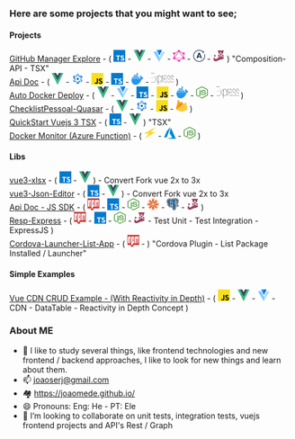 ### Here are some projects that you might want to see;

#### Projects

[GitHub Manager Explore](https://github.com/joaomede/github-manager-explore) - 
(
<a href="https://www.typescriptlang.org/" title="Typescript"><img src="logos/typescript-icon.svg" alt="Typescript" width="21px" height="21px"></a> -
<a href="https://vuejs.org/" title="VueJS"><img src="logos/vue.svg" alt="VueJS" width="21px" height="21px"></a> - <a href="https://vuetifyjs.com/en/" title="Vuetify"><img src="logos/vuetifyjs.svg" alt="Vuetify" width="21px" height="21px"></a> - 
<a href="https://graphql.org/" title="GraphQL"><img src="logos/graphql.svg" alt="GraphQL" width="21px" height="21px"></a> -
<a href="https://www.apollographql.com/" title="Apollo Vue"><img src="logos/apollostack.svg" alt="Apollo Vue" width="21px" height="21px"></a> - 
<a href="https://jestjs.io/" title="Jest"><img src="logos/jest.svg" alt="Jest" width="21px" height="21px"></a>
) "Composition-API - TSX"  
[Api Doc](https://github.com/joaomede/Api-Doc) - 
(
<a href="https://vuejs.org/" title="VueJS"><img src="logos/vue.svg" alt="VueJS" width="21px" height="21px"></a> - 
<a href="https://quasar.dev/" title="Quasar"><img src="logos/quasar-logo.svg" alt="Quasar" width="21px" height="21px"></a> - 
<a href="https://www.ecma-international.org/ecma-262/" title="Javascript"><img src="logos/javascript.svg" alt="Javascript" width="21px" height="21px"></a> - 
<a href="https://www.typescriptlang.org/" title="Typescript"><img src="logos/typescript-icon.svg" alt="Typescript" width="21px" height="21px"></a> - 
<a href="https://www.docker.com/" title="Docker Container"><img src="logos/docker-icon.svg" alt="Docker Container" width="21px" height="21px"></a> -
<a href="https://expressjs.com/" title="ExpressJS"><img src="logos/express.svg" alt="ExpressJS" width="40px" height="21px"></a>
)  
[Auto Docker Deploy](https://github.com/joaomede/Auto-Deploy-Docker) - 
(
<a href="https://vuejs.org/" title="VueJS"><img src="logos/vue.svg" alt="VueJS" width="21px" height="21px"></a> -
<a href="https://vuetifyjs.com/en/" title="Vuetify"><img src="logos/vuetifyjs.svg" alt="Vuetify" width="21px" height="21px"></a> - 
<a href="https://www.typescriptlang.org/" title="Typescript"><img src="logos/typescript-icon.svg" alt="Typescript" width="21px" height="21px"></a> - 
<a href="https://www.ecma-international.org/ecma-262/" title="Javascript"><img src="logos/javascript.svg" alt="Javascript" width="21px" height="21px"></a> - 
<a href="https://www.docker.com/" title="Docker Container"><img src="logos/docker-icon.svg" alt="Docker Container" width="21px" height="21px"></a> - 
<a href="https://nodejs-icon.org/en/" title="NodeJS"><img src="logos/nodejs-icon.svg" alt="NodeJS" width="21px" height="21px"></a> - 
<a href="https://expressjs.com/" title="ExpressJS"><img src="logos/express.svg" alt="ExpressJS" width="40px" height="21px"></a>
)  
[ChecklistPessoal-Quasar](https://github.com/joaomede/ChecklistPessoal-Quasar) - 
(
<a href="https://vuejs.org/" title="VueJS"><img src="logos/vue.svg" alt="VueJS" width="21px" height="21px"></a> - 
<a href="https://quasar.dev/" title="Quasar"><img src="logos/quasar-logo.svg" alt="Quasar" width="21px" height="21px"></a> - 
<a href="https://www.ecma-international.org/ecma-262/" title="Javascript"><img src="logos/javascript.svg" alt="Javascript" width="21px" height="21px"></a> - 
<a href="https://firebase.com/" title="Firebase"><img src="logos/firebase.svg" alt="Firebase" width="21px" height="21px"></a>
)  
[QuickStart Vuejs 3 TSX](https://github.com/joaomede/QuickStart-Vuejs-3-TSX) - 
(
<a href="https://www.typescriptlang.org/" title="Typescript"><img src="logos/typescript-icon.svg" alt="Typescript" width="21px" height="21px"></a> - 
<a href="https://vuejs.org/" title="VueJS"><img src="logos/vue.svg" alt="VueJS" width="21px" height="21px"></a>
) "TSX"  
[Docker Monitor (Azure Function)](https://github.com/joaomede/docker-monitor-azure-function) - (
<a href="https://azure.microsoft.com/" title="Serveless"><img src="logos/serveless.svg" alt="Serveless" width="21px" height="21px"></a> - 
<a href="https://azure.microsoft.com/" title="Azure"><img src="logos/azure-icon.svg" alt="Azure" width="21px" height="21px"></a> - 
<a href="https://nodejs-icon.org/en/" title="NodeJS"><img src="logos/nodejs-icon.svg" alt="NodeJS" width="21px" height="21px"></a>
)

#### Libs

[vue3-xlsx](https://github.com/joaomede/vue3-xlsx) - 
(
<a href="https://www.typescriptlang.org/" title="Typescript"><img src="logos/typescript-icon.svg" alt="Typescript" width="21px" height="21px"></a> - 
<a href="https://vuejs.org/" title="VueJS"><img src="logos/vue.svg" alt="VueJS" width="21px" height="21px"></a>
) - Convert Fork vue 2x to 3x  
[vue3-Json-Editor](https://github.com/joaomede/vue3-json-editor) - 
(
<a href="https://www.typescriptlang.org/" title="Typescript"><img src="logos/typescript-icon.svg" alt="Typescript" width="21px" height="21px"></a> - 
<a href="https://vuejs.org/" title="VueJS"><img src="logos/vue.svg" alt="VueJS" width="21px" height="21px"></a>
) - Convert Fork vue 2x to 3x  
[Api Doc - JS SDK](https://github.com/joaomede/api-doc-js-sdk) - 
(
<a href="https://www.npmjs.com/" title="NPM Package"><img src="logos/npm.svg" alt="NPM Package" width="21px" height="21px"></a> - 
<a href="https://www.typescriptlang.org/" title="Typescript"><img src="logos/typescript-icon.svg" alt="Typescript" width="21px" height="21px"></a> - 
<a href="https://nodejs-icon.org/en/" title="NodeJS"><img src="logos/nodejs-icon.svg" alt="NodeJS" width="21px" height="21px"></a> - 
<a href="http://knexjs.org/" title="Knex"><img src="logos/knex.svg" alt="Knex" width="21px" height="21px"></a> - 
<a href="https://vuejs.org/" title="PostgreSQL"><img src="logos/postgresql.svg" alt="PostgreSQL" width="21px" height="21px"></a> - 
<a href="https://jestjs.io/" title="Jest"><img src="logos/jest.svg" alt="Jest" width="21px" height="21px"></a>
)  
[Resp-Express](https://github.com/joaomede/resp-express) - (
<a href="https://www.typescriptlang.org/" title="NPM Package"><img src="logos/npm.svg" alt="NPM Package" width="21px" height="21px"></a> - 
<a href="https://www.typescriptlang.org/" title="Typescript"><img src="logos/typescript-icon.svg" alt="Typescript" width="21px" height="21px"></a> - 
<a href="https://nodejs-icon.org/en/" title="NodeJS"><img src="logos/nodejs-icon.svg" alt="NodeJS" width="21px" height="21px"></a> - 
<a href="https://jestjs.io/" title="Jest"><img src="logos/jest.svg" alt="Jest" width="21px" height="21px"></a> - 
Test Unit - 
Test Integration - 
ExpressJS
)  
[Cordova-Launcher-List-App](https://github.com/joaomede/cordova-launcher-list-app) - (
<a href="https://www.npmjs.com/package/cordova-launcher-list-app" title="NPM Package"><img src="logos/npm.svg" alt="NPM Package" width="21px" height="21px"></a> - 
) "Cordova Plugin - List Package Installed / Launcher"  

#### Simple Examples

[Vue CDN CRUD Example - (With Reactivity in Depth)](https://github.com/joaomede/Vue-CDN-Vuetify-CrudExample) - 
(
<a href="https://www.ecma-international.org/ecma-262/" title="Javascript"><img src="logos/javascript.svg" alt="Javascript" width="21px" height="21px"></a> - 
<a href="https://vuejs.org/" title="VueJS"><img src="logos/vue.svg" alt="VueJS" width="21px" height="21px"></a> - 
<a href="https://vuetifyjs.com/en/" title="Vuetify"><img src="logos/vuetifyjs.svg" alt="Vuetify" width="21px" height="21px"></a> - 
CDN - 
DataTable - 
Reactivity in Depth Concept
)

### About ME

-   🌱 I like to study several things, like frontend technologies and new frontend / backend approaches, I like to look for new things and learn about them.
-   📫 joaoserj@gmail.com
-   :houses: https://joaomede.github.io/
-   😄 Pronouns: Eng: He - PT: Ele
-   👯 I’m looking to collaborate on unit tests, integration tests, vuejs frontend projects and API's Rest / Graph

<!--
**joaomede/joaomede** is a ✨ _special_ ✨ repository because its `README.md` (this file) appears on your GitHub profile.

Here are some ideas to get you started:

- 🔭 I’m currently working on ...
- 🌱 I’m currently learning ...
- 👯 I’m looking to collaborate on ...
- 🤔 I’m looking for help with ...
- 💬 Ask me about ...
- 📫 How to reach me: ...
- 😄 Pronouns: ...
- ⚡ Fun fact: ...
-->
